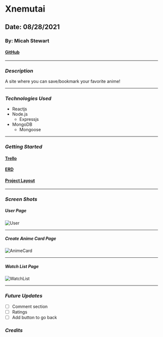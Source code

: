 # Xnemutai

## Date: 08/28/2021

### By: Micah Stewart 

#### [GitHub](https://github.com/Thrillisreal)

---

### **_Description_**

A site where you can save/bookmark your favorite anime!

---

### **_Technologies Used_**

- Reactjs
- Node.js
  - Expressjs
- MongoDB
  - Mongoose

---

### **_Getting Started_**

#### [Trello](https://trello.com/b/b3swi0fA/xnemutai)
#### [ERD](https://lucid.app/lucidchart/81532e6b-737b-4c1d-adef-86c296333c3d/edit?shared=true&referringApp=slack&page=0_0#)
#### [Project Layout](https://lucid.app/lucidchart/invitations/accept/inv_1b11d2f0-1149-43b7-a2f3-7517635fb870)

---


### **_Screen Shots_**

##### User Page

![User](https://external-content.duckduckgo.com/iu/?u=http%3A%2F%2Fblogs.columbian.com%2Fcat-tales%2Fwp-content%2Fuploads%2Fsites%2F43%2F2017%2F12%2FOrange-Cat.jpg&f=1&nofb=1)

---

##### Create Anime Card Page

![AnimeCard](https://external-content.duckduckgo.com/iu/?u=https%3A%2F%2Fupnorthpyrenees.com%2Fwp-content%2Fuploads%2F2019%2F09%2Freceived_2372823849623603.jpeg.jpg&f=1&nofb=1)

---

##### Watch List Page

![WatchList](https://external-content.duckduckgo.com/iu/?u=http%3A%2F%2Fblogs.columbian.com%2Fcat-tales%2Fwp-content%2Fuploads%2Fsites%2F43%2F2017%2F12%2FOrange-Cat.jpg&f=1&nofb=1)

---

### **_Future Updates_**

- [ ] Comment section 
- [ ] Ratings
- [ ] Add button to go back

### **_Credits_**


